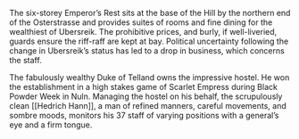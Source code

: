 The six-storey Emperor’s Rest sits at the base of the Hill by the northern end of the Osterstrasse and provides suites of rooms and fine dining for the wealthiest of Ubersreik. The prohibitive prices, and burly, if well-liveried, guards ensure the riff-raff are kept at bay. Political uncertainty following the change in Ubersreik’s status has led to a drop in business, which concerns the staff.

The fabulously wealthy Duke of Telland owns the impressive hostel. He won the establishment in a high stakes game of Scarlet Empress during Black Powder Week in Nuln. Managing the hostel on his behalf, the scrupulously clean [[Hedrich Hann]], a man of refined manners, careful movements, and sombre moods, monitors his 37 staff of varying positions with a general’s eye and a firm tongue.